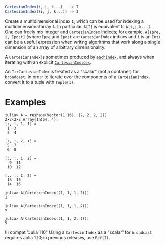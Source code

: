 ```julia
CartesianIndex(i, j, k...)   -> I
CartesianIndex((i, j, k...)) -> I
```

Create a multidimensional index `I`, which can be used for indexing a multidimensional array `A`.  In particular, `A[I]` is equivalent to `A[i,j,k...]`.  One can freely mix integer and `CartesianIndex` indices; for example, `A[Ipre, i, Ipost]` (where `Ipre` and `Ipost` are `CartesianIndex` indices and `i` is an `Int`) can be a useful expression when writing algorithms that work along a single dimension of an array of arbitrary dimensionality.

A `CartesianIndex` is sometimes produced by [`eachindex`](@ref), and always when iterating with an explicit [`CartesianIndices`](@ref).

An `I::CartesianIndex` is treated as a "scalar" (not a container) for `broadcast`.   In order to iterate over the components of a `CartesianIndex`, convert it to a tuple with `Tuple(I)`.

# Examples

```jldoctest
julia> A = reshape(Vector(1:16), (2, 2, 2, 2))
2×2×2×2 Array{Int64, 4}:
[:, :, 1, 1] =
 1  3
 2  4

[:, :, 2, 1] =
 5  7
 6  8

[:, :, 1, 2] =
  9  11
 10  12

[:, :, 2, 2] =
 13  15
 14  16

julia> A[CartesianIndex((1, 1, 1, 1))]
1

julia> A[CartesianIndex((1, 1, 1, 2))]
9

julia> A[CartesianIndex((1, 1, 2, 1))]
5
```

!!! compat "Julia 1.10"
    Using a `CartesianIndex` as a "scalar" for `broadcast` requires Julia 1.10; in previous releases, use `Ref(I)`.

